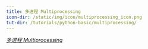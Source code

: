 ```yaml
---
title: 多进程 Multiprocessing
icon-dir: /static/img/icon/multiprocessing_icon.png
tut-dir: /tutorials/python-basic/multiprocessing/
---
```

[*多进程 Multiprocessing*](/tutorials/python-basic/multiprocessing/)
